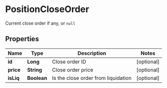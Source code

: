 
# PositionCloseOrder

Current close order if any, or `null`

## Properties

Name | Type | Description | Notes
------------ | ------------- | ------------- | -------------
**id** | **Long** | Close order ID |  [optional]
**price** | **String** | Close order price |  [optional]
**isLiq** | **Boolean** | Is the close order from liquidation |  [optional]

